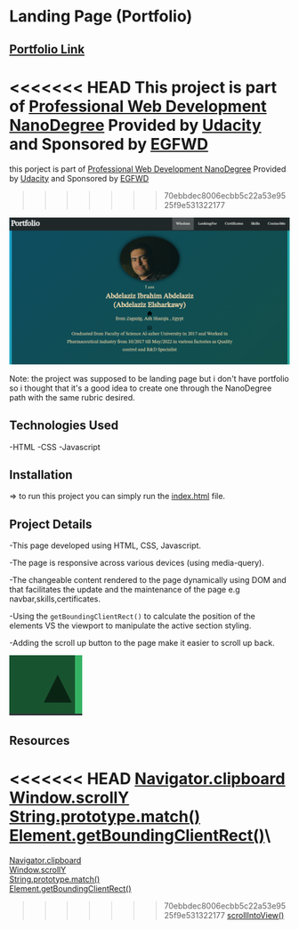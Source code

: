 # Landing Page (Portfolio)

## [Portfolio Link](https://Portfolio.abdelaziz-elshr.repl.co)

<<<<<<< HEAD
This project is part of [Professional Web Development NanoDegree](https://egfwd.com/specializtion/web-development-professional/?utm_source=googlesearch&utm_medium=ads&utm_campaign=branding&utm_adgroup=Udacity&gclid=Cj0KCQiAnNacBhDvARIsABnDa6-vuTZmWIK4LK3uvTdPQ_sBo153HdzwvuaFkYypzU3cS3b2wWVWOYkaAmEdEALw_wcB) Provided by [Udacity](https://www.udacity.com) and Sponsored by [EGFWD](https://www.egfwd.com/)  
=======
this porject is part of [Professional Web Development NanoDegree](https://egfwd.com/specializtion/web-development-professional/?utm_source=googlesearch&utm_medium=ads&utm_campaign=branding&utm_adgroup=Udacity&gclid=Cj0KCQiAnNacBhDvARIsABnDa6-vuTZmWIK4LK3uvTdPQ_sBo153HdzwvuaFkYypzU3cS3b2wWVWOYkaAmEdEALw_wcB) Provided by [Udacity](https://www.udacity.com) and Sponsored by [EGFWD](https://www.egfwd.com/)  
>>>>>>> 70ebbdec8006ecbb5c22a53e9525f9e531322177

![page preview](preview/page%20preview.png)

Note: the project was supposed to be landing page but i don't have portfolio so i thought that it's a good idea to create one through the NanoDegree path with the same rubric desired.

## Technologies Used

-HTML
-CSS
-Javascript

## Installation

=> to run this project you can simply run the [index.html](index.html) file.

## Project Details

-This page developed using HTML, CSS, Javascript.

-The page is responsive across various devices (using media-query).

-The changeable content rendered to the page dynamically using DOM and that facilitates the update and the maintenance of the page e.g navbar,skills,certificates.

-Using the ```getBoundingClientRect()``` to calculate the position of the elements VS the viewport to manipulate the active section styling.

-Adding the scroll up button to the page make it easier to scroll up back.

![scroll up button](preview/scroll-up.png)

## Resources

<<<<<<< HEAD
[Navigator.clipboard](https://developer.mozilla.org/en-US/docs/Web/API/Navigator/clipboard)\
[Window.scrollY](https://developer.mozilla.org/en-US/docs/Web/API/Window/scrollY)\
[String.prototype.match()](https://developer.mozilla.org/en-US/docs/Web/JavaScript/Reference/Global_Objects/String/match)\
[Element.getBoundingClientRect()](https://developer.mozilla.org/en-US/docs/Web/API/Element/getBoundingClientRect)\
=======
[Navigator.clipboard](https://developer.mozilla.org/en-US/docs/Web/API/Navigator/clipboard)<br>
[Window.scrollY](https://developer.mozilla.org/en-US/docs/Web/API/Window/scrollY)<br>
[String.prototype.match()](https://developer.mozilla.org/en-US/docs/Web/JavaScript/Reference/Global_Objects/String/match)<br>
[Element.getBoundingClientRect()](https://developer.mozilla.org/en-US/docs/Web/API/Element/getBoundingClientRect)<br>
>>>>>>> 70ebbdec8006ecbb5c22a53e9525f9e531322177
[scrollIntoView()](https://dev.to/rohank_2502/implementing-smooth-scroll-using-javascript-28n3)

